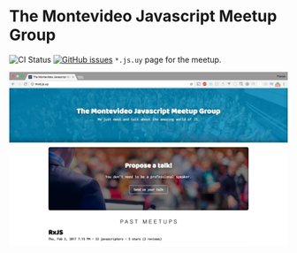 # The Montevideo Javascript Meetup Group
![CI Status](https://travis-ci.org/francocorreasosa/mvd-dot-js.svg?branch=master)
[![GitHub issues](https://img.shields.io/github/issues/badges/shields.svg)](https://github.com/francocorreasosa/mvd-dot-js/issues)
`*.js.uy` page for the meetup.

![Screenshot](https://github.com/francocorreasosa/mvd-dot-js/blob/master/src/assets/img/sc.png?raw=true)


